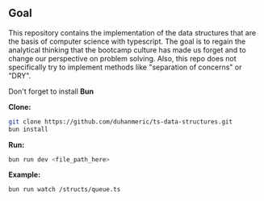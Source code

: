 ## Goal

This repository contains the implementation of the data structures that are the basis of computer science with typescript. The goal is to regain the analytical thinking that the bootcamp culture has made us forget and to change our perspective on problem solving. Also, this repo does not specifically try to implement methods like "separation of concerns" or "DRY".

Don't forget to install **Bun**

**Clone:**

```bash
git clone https://github.com/duhanmeric/ts-data-structures.git
bun install
```

**Run:**

```bash
bun run dev <file_path_here>
```

**Example:**

```bash
bun run watch /structs/queue.ts
```
